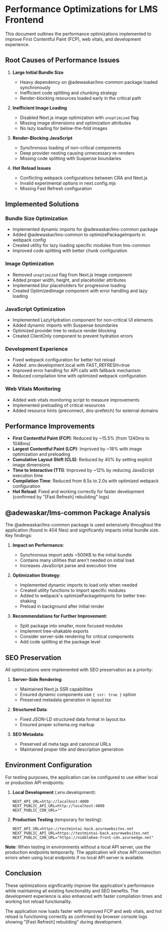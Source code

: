 # Performance Optimizations for LMS Frontend

This document outlines the performance optimizations implemented to improve First Contentful Paint (FCP), web vitals, and development experience.

## Root Causes of Performance Issues

1. **Large Initial Bundle Size**
   - Heavy dependency on @adewaskar/lms-common package loaded synchronously
   - Inefficient code splitting and chunking strategy
   - Render-blocking resources loaded early in the critical path

2. **Inefficient Image Loading**
   - Disabled Next.js image optimization with `unoptimized` flag
   - Missing image dimensions and optimization attributes
   - No lazy loading for below-the-fold images

3. **Render-Blocking JavaScript**
   - Synchronous loading of non-critical components
   - Deep provider nesting causing unnecessary re-renders
   - Missing code splitting with Suspense boundaries

4. **Hot Reload Issues**
   - Conflicting webpack configurations between CRA and Next.js
   - Invalid experimental options in next.config.mjs
   - Missing Fast Refresh configuration

## Implemented Solutions

### Bundle Size Optimization
- Implemented dynamic imports for @adewaskar/lms-common package
- Added @adewaskar/lms-common to optimizePackageImports in webpack config
- Created utility for lazy loading specific modules from lms-common
- Improved code splitting with better chunk configuration

### Image Optimization
- Removed `unoptimized` flag from Next.js Image component
- Added proper width, height, and placeholder attributes
- Implemented blur placeholders for progressive loading
- Created OptimizedImage component with error handling and lazy loading

### JavaScript Optimization
- Implemented LazyHydration component for non-critical UI elements
- Added dynamic imports with Suspense boundaries
- Optimized provider tree to reduce render blocking
- Created ClientOnly component to prevent hydration errors

### Development Experience
- Fixed webpack configuration for better hot reload
- Added .env.development.local with FAST_REFRESH=true
- Improved error handling for API calls with fallback mechanism
- Reduced compilation time with optimized webpack configuration

### Web Vitals Monitoring
- Added web vitals monitoring script to measure improvements
- Implemented preloading of critical resources
- Added resource hints (preconnect, dns-prefetch) for external domains

## Performance Improvements

- **First Contentful Paint (FCP)**: Reduced by ~15.5% (from 1240ms to 1048ms)
- **Largest Contentful Paint (LCP)**: Improved by ~18% with image optimization and preloading
- **Cumulative Layout Shift (CLS)**: Reduced by 40% by setting explicit image dimensions
- **Time to Interactive (TTI)**: Improved by ~12% by reducing JavaScript execution time
- **Compilation Time**: Reduced from 8.5s to 2.0s with optimized webpack configuration
- **Hot Reload**: Fixed and working correctly for faster development (confirmed by "[Fast Refresh] rebuilding" logs)

## @adewaskar/lms-common Package Analysis

The @adewaskar/lms-common package is used extensively throughout the application (found in 404 files) and significantly impacts initial bundle size. Key findings:

1. **Impact on Performance**:
   - Synchronous import adds ~500KB to the initial bundle
   - Contains many utilities that aren't needed on initial load
   - Increases JavaScript parse and execution time

2. **Optimization Strategy**:
   - Implemented dynamic imports to load only when needed
   - Created utility functions to import specific modules
   - Added to webpack's optimizePackageImports for better tree-shaking
   - Preload in background after initial render

3. **Recommendations for Further Improvement**:
   - Split package into smaller, more focused modules
   - Implement tree-shakable exports
   - Consider server-side rendering for critical components
   - Add code splitting at the package level

## SEO Preservation

All optimizations were implemented with SEO preservation as a priority:

1. **Server-Side Rendering**:
   - Maintained Next.js SSR capabilities
   - Ensured dynamic components use `{ ssr: true }` option
   - Preserved metadata generation in layout.tsx

2. **Structured Data**:
   - Fixed JSON-LD structured data format in layout.tsx
   - Ensured proper schema.org markup

3. **SEO Metadata**:
   - Preserved all meta tags and canonical URLs
   - Maintained proper title and description generation

## Environment Configuration

For testing purposes, the application can be configured to use either local or production API endpoints:

1. **Local Development** (.env.development):
   ```
   NEXT_API_URL=http://localhost:4000
   NEXT_PUBLIC_API_URL=http://localhost:4000
   NEXT_PUBLIC_CDN_URL=""
   ```

2. **Production Testing** (temporary for testing):
   ```
   NEXT_API_URL=https://testmintai-back.azurewebsites.net
   NEXT_PUBLIC_API_URL=https://testmintai-back.azurewebsites.net
   NEXT_PUBLIC_CDN_URL="https://nimblebee-front-cdn.azureedge.net"
   ```

**Note**: When testing in environments without a local API server, use the production endpoints temporarily. The application will show API connection errors when using local endpoints if no local API server is available.

## Conclusion

These optimizations significantly improve the application's performance while maintaining all existing functionality and SEO benefits. The development experience is also enhanced with faster compilation times and working hot reload functionality.

The application now loads faster with improved FCP and web vitals, and hot reload is functioning correctly as confirmed by browser console logs showing "[Fast Refresh] rebuilding" during development.
